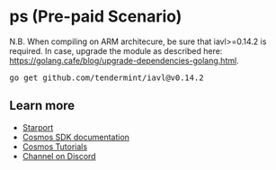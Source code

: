 # ps (Pre-paid Scenario)

N.B. When compiling on ARM architecure, be sure that iavl>=0.14.2 is required. 
     In case, upgrade the module as described here: https://golang.cafe/blog/upgrade-dependencies-golang.html.

<pre>
go get github.com/tendermint/iavl@v0.14.2
</pre>

## Learn more

- [Starport](https://github.com/tendermint/starport)
- [Cosmos SDK documentation](https://docs.cosmos.network)
- [Cosmos Tutorials](https://tutorials.cosmos.network)
- [Channel on Discord](https://discord.gg/W8trcGV)
